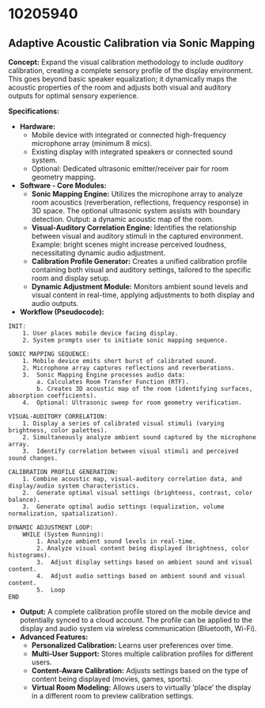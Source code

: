 # 10205940

## Adaptive Acoustic Calibration via Sonic Mapping

**Concept:** Expand the visual calibration methodology to include *auditory* calibration, creating a complete sensory profile of the display environment. This goes beyond basic speaker equalization; it dynamically maps the acoustic properties of the room and adjusts both visual and auditory outputs for optimal sensory experience.

**Specifications:**

*   **Hardware:**
    *   Mobile device with integrated or connected high-frequency microphone array (minimum 8 mics).
    *   Existing display with integrated speakers or connected sound system.
    *   Optional: Dedicated ultrasonic emitter/receiver pair for room geometry mapping.
*   **Software - Core Modules:**
    *   **Sonic Mapping Engine:**  Utilizes the microphone array to analyze room acoustics (reverberation, reflections, frequency response) in 3D space.  The optional ultrasonic system assists with boundary detection.  Output: a dynamic acoustic map of the room.
    *   **Visual-Auditory Correlation Engine:**  Identifies the relationship between visual and auditory stimuli in the captured environment.  Example: bright scenes might increase perceived loudness, necessitating dynamic audio adjustment.
    *   **Calibration Profile Generator:** Creates a unified calibration profile containing both visual and auditory settings, tailored to the specific room and display setup.
    *   **Dynamic Adjustment Module:**  Monitors ambient sound levels and visual content in real-time, applying adjustments to both display and audio outputs.
*   **Workflow (Pseudocode):**

```
INIT:
    1. User places mobile device facing display.
    2. System prompts user to initiate sonic mapping sequence.

SONIC MAPPING SEQUENCE:
    1. Mobile device emits short burst of calibrated sound.
    2. Microphone array captures reflections and reverberations.
    3.  Sonic Mapping Engine processes audio data:
        a. Calculates Room Transfer Function (RTF).
        b. Creates 3D acoustic map of the room (identifying surfaces, absorption coefficients).
    4.  Optional: Ultrasonic sweep for room geometry verification.

VISUAL-AUDITORY CORRELATION:
    1. Display a series of calibrated visual stimuli (varying brightness, color palettes).
    2. Simultaneously analyze ambient sound captured by the microphone array.
    3.  Identify correlation between visual stimuli and perceived sound changes.

CALIBRATION PROFILE GENERATION:
    1. Combine acoustic map, visual-auditory correlation data, and display/audio system characteristics.
    2.  Generate optimal visual settings (brightness, contrast, color balance).
    3.  Generate optimal audio settings (equalization, volume normalization, spatialization).

DYNAMIC ADJUSTMENT LOOP:
    WHILE (System Running):
        1. Analyze ambient sound levels in real-time.
        2. Analyze visual content being displayed (brightness, color histograms).
        3.  Adjust display settings based on ambient sound and visual content.
        4.  Adjust audio settings based on ambient sound and visual content.
        5.  Loop
END
```

*   **Output:** A complete calibration profile stored on the mobile device and potentially synced to a cloud account. The profile can be applied to the display and audio system via wireless communication (Bluetooth, Wi-Fi).
*   **Advanced Features:**
    *   **Personalized Calibration:**  Learns user preferences over time.
    *   **Multi-User Support:** Stores multiple calibration profiles for different users.
    *   **Content-Aware Calibration:**  Adjusts settings based on the type of content being displayed (movies, games, sports).
    *   **Virtual Room Modeling:** Allows users to virtually ‘place’ the display in a different room to preview calibration settings.